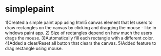 # simplepaint
1)Created a simple paint app using html5 canvas element that let users to draw rectangles on the canvas by clicking and dragging the mouse - like in windows paint app.
2) Size of rectangles depend on how much the users drags the mouse.
3)Automatically fill each rectangle with a different color.
4)Added a clear/Reset all button that clears the canvas.
5)Added feature to drag rectangle using mouse.

